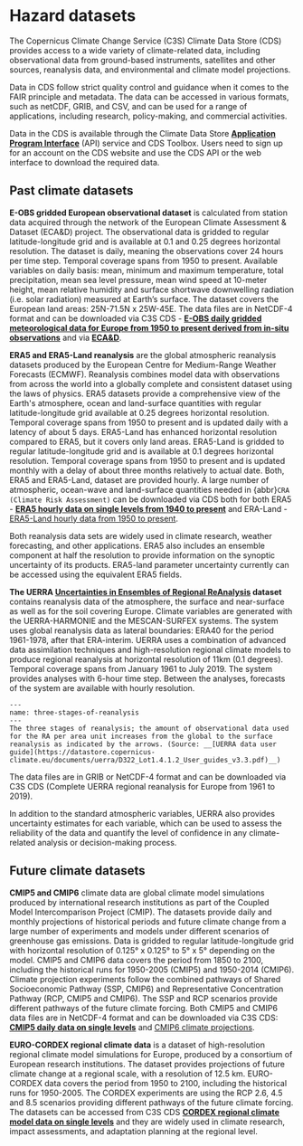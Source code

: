Hazard datasets
=======================

The Copernicus Climate Change Service (C3S) Climate Data Store (CDS) provides access to a wide variety of climate-related data, including observational data from ground-based instruments, satellites and other sources, reanalysis data, and environmental and climate model projections.   

Data in CDS follow strict quality control and guidance when it comes to the FAIR principle and metadata. The data can be accessed in various formats, such as netCDF, GRIB, and CSV, and can be used for a range of applications, including research, policy-making, and commercial activities.  

Data in the CDS is available through the Climate Data Store __[Application Program Interface](https://cds.climate.copernicus.eu/api-how-to)__ (API) service and CDS Toolbox.  Users need to sign up for an account on the CDS website and use the CDS API or the web interface to download the required data. 

## Past climate datasets 

**E-OBS gridded European observational dataset** is calculated from station data acquired through the network of the European Climate Assessment & Dataset (ECA&D) project. The observational data is gridded to regular latitude-longitude grid and is available at 0.1 and 0.25 degrees horizontal resolution. The dataset is daily, meaning the observations cover 24 hours per time step. Temporal coverage spans from 1950 to present. Available variables on daily basis: mean, minimum and maximum temperature, total precipitation, mean sea level pressure, mean wind speed at 10-meter height, mean relative humidity and surface shortwave downwelling radiation (i.e. solar radiation) measured at Earth’s surface. The dataset covers the European land areas: 25N-71.5N x 25W-45E. The data files are in NetCDF-4 format and can be downloaded via C3S CDS - __[E-OBS daily gridded meteorological data for Europe from 1950 to present derived from in-situ observations](https://cds.climate.copernicus.eu/cdsapp#!/dataset/insitu-gridded-observations-europe?tab=overview)__ and via __[ECA&D](https://www.ecad.eu/download/ensembles/download.php)__. 

**ERA5 and ERA5-Land reanalysis** are the global atmospheric reanalysis datasets produced by the European Centre for Medium-Range Weather Forecasts (ECMWF). Reanalysis combines model data with observations from across the world into a globally complete and consistent dataset using the laws of physics. ERA5 datasets provide a comprehensive view of the Earth's atmosphere, ocean and land-surface quantities with regular latitude-longitude grid available at 0.25 degrees horizontal resolution. Temporal coverage spans from 1950 to present and is updated daily with a latency of about 5 days. ERA5-Land has enhanced horizontal resolution compared to ERA5, but it covers only land areas. ERA5-Land is gridded to regular latitude-longitude grid and is available at 0.1 degrees horizontal resolution. Temporal coverage spans from 1950 to present and is updated monthly with a delay of about three months relatively to actual date. Both, ERA5 and ERA5-Land, dataset are provided hourly. A large number of atmospheric, ocean-wave and land-surface quantities needed in {abbr}`CRA (Climate Risk Assessment)` can be downloaded via CDS both for both ERA5 - __[ERA5 hourly data on single levels from 1940 to present](https://cds.climate.copernicus.eu/cdsapp#!/dataset/reanalysis-era5-single-levels?tab=overview)__ and ERA-Land - [ERA5-Land hourly data from 1950 to present](https://cds.climate.copernicus.eu/cdsapp#!/dataset/reanalysis-era5-land?tab=overview). 

Both reanalysis data sets are widely used in climate research, weather forecasting, and other applications. ERA5 also includes an ensemble component at half the resolution to provide information on the synoptic uncertainty of its products. ERA5-land parameter uncertainty currently can be accessed using the equivalent ERA5 fields.  

**The UERRA __[Uncertainties in Ensembles of Regional ReAnalysis](https://uerra.eu/)__ dataset** contains reanalysis data of the atmosphere, the surface and near-surface as well as for the soil covering Europe. Climate variables are generated with the UERRA-HARMONIE and the MESCAN-SURFEX systems. The system uses global reanalysis data as lateral boundaries: ERA40 for the period 1961-1978, after that ERA-interim. UERRA uses a combination of advanced data assimilation techniques and high-resolution regional climate models to produce regional reanalysis at horizontal resolution of 11km (0.1 degrees). Temporal coverage spans from January 1961 to July 2019. The system provides analyses with 6-hour time step. Between the analyses, forecasts of the system are available with hourly resolution.

```{figure} ../../images/hazard_image.png
---
name: three-stages-of-reanalysis
---
The three stages of reanalysis; the amount of observational data used for the RA per area unit increases from the global to the surface reanalysis as indicated by the arrows. (Source: __[UERRA data user guide](https://datastore.copernicus-climate.eu/documents/uerra/D322_Lot1.4.1.2_User_guides_v3.3.pdf)__)  
```

The data files are in GRIB or NetCDF-4 format and can be downloaded via C3S CDS (Complete UERRA regional reanalysis for Europe from 1961 to 2019). 

In addition to the standard atmospheric variables, UERRA also provides uncertainty estimates for each variable, which can be used to assess the reliability of the data and quantify the level of confidence in any climate-related analysis or decision-making process.   

## Future climate datasets 

**CMIP5 and CMIP6** climate data are global climate model simulations produced by international research institutions as part of the Coupled Model Intercomparison Project (CMIP). The datasets provide daily and monthly projections of historical periods and future climate change from a large number of experiments and models under different scenarios of greenhouse gas emissions. Data is gridded to regular latitude-longitude grid with horizontal resolution of 0.125° x 0.125° to 5° x 5° depending on the model. CMIP5 and CMIP6 data covers the period from 1850 to 2100, including the historical runs for 1950-2005 (CMIP5) and 1950-2014 (CMIP6). Climate projection experiments follow the combined pathways of Shared Socioeconomic Pathway (SSP, CMIP6) and Representative Concentration Pathway (RCP, CMIP5 and CMIP6). The SSP and RCP scenarios provide different pathways of the future climate forcing. Both CMIP5 and CMIP6 data files are in NetCDF-4 format and can be downloaded via C3S CDS: __[CMIP5 daily data on single levels](https://cds.climate.copernicus.eu/cdsapp#!/dataset/projections-cmip5-daily-single-levels?tab=overview)__ and [CMIP6 climate projections](https://cds.climate.copernicus.eu/cdsapp#!/dataset/projections-cmip6?tab=overview). 
  

**EURO-CORDEX regional climate data** is a dataset of high-resolution regional climate model simulations for Europe, produced by a consortium of European research institutions. The dataset provides projections of future climate change at a regional scale, with a resolution of 12.5 km. EURO-CORDEX data covers the period from 1950 to 2100, including the historical runs for 1950-2005. The CORDEX experiments are using the RCP 2.6, 4.5 and 8.5 scenarios providing different pathways of the future climate forcing. The datasets can be accessed from C3S CDS __[CORDEX regional climate model data on single levels](https://cds.climate.copernicus.eu/cdsapp#!/dataset/projections-cordex-domains-single-levels?tab=overview)__ and they are widely used in climate research, impact assessments, and adaptation planning at the regional level. 